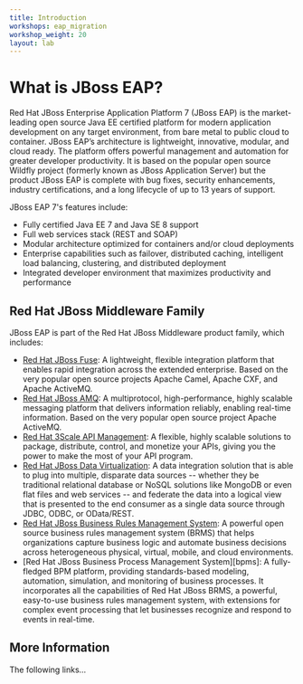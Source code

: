 ```yaml
---
title: Introduction
workshops: eap_migration
workshop_weight: 20
layout: lab
---
```


# What is JBoss EAP?

Red Hat JBoss Enterprise Application Platform 7 (JBoss EAP) is the market-leading open source Java EE certified platform for modern application development on any target environment, from bare metal to public cloud to container. JBoss EAP’s architecture is lightweight, innovative, modular, and cloud ready. The platform offers powerful management and automation for greater developer productivity. It is based on the popular open source Wildfly project (formerly known as
JBoss Application Server) but the product JBoss EAP is complete with bug fixes, security enhancements, industry certifications, and a long lifecycle of up to 13 years of support.

JBoss EAP 7's features include:
* Fully certified Java EE 7 and Java SE 8 support
* Full web services stack (REST and SOAP)
* Modular architecture optimized for containers and/or cloud deployments
* Enterprise capabilities such as failover, distributed caching, intelligent load balancing, clustering, and distributed deployment
* Integrated developer environment that maximizes productivity and performance

## Red Hat JBoss Middleware Family

JBoss EAP is part of the Red Hat JBoss Middleware product family, which includes:
* [Red Hat JBoss Fuse][fuse]: A lightweight, flexible integration platform that enables rapid integration across the extended enterprise. Based on the very popular open source projects Apache Camel, Apache CXF, and Apache ActiveMQ.
* [Red Hat JBoss AMQ][amq]: A multiprotocol, high-performance, highly scalable messaging platform that delivers information reliably, enabling real-time information. Based on the very popular open source project Apache ActiveMQ.
* [Red Hat 3Scale API Management][3scale]: A flexible, highly scalable solutions to package, distribute, control, and monetize your APIs, giving you the power to make the most of your API program.
* [Red Hat JBoss Data Virtualization][datavirt]: A data integration solution that is able to plug into multiple, disparate data sources -- whether they be traditional relational database or NoSQL solutions like MongoDB or even flat files and web services -- and federate the data into a logical view that is presented to the end consumer as a single data source through JDBC, ODBC, or OData/REST.
* [Red Hat JBoss Business Rules Management System][brms]: A powerful open source business rules management system (BRMS) that helps organizations capture business logic and automate business decisions across heterogeneous physical, virtual, mobile, and cloud environments. 
* [Red Hat JBoss Business Process Management System][bpms]: A fully-fledged BPM platform, providing standards-based modeling, automation, simulation, and monitoring of business processes. It incorporates all the capabilities of Red Hat JBoss BRMS, a powerful, easy-to-use business rules management system, with extensions for complex event processing that let businesses recognize and respond to events in real-time.

## More Information

The following links...


[fuse]: https://www.redhat.com/en/technologies/jboss-middleware/fuse
[amq]: https://www.redhat.com/en/technologies/jboss-middleware/amq
[datavirt]: https://www.redhat.com/en/technologies/jboss-middleware/data-virtualization
[3scale]: https://www.3scale.net/
[brms]: 
[bpms]: 
